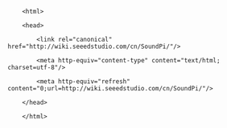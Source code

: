 <!DOCTYPE html>
        <html>
        <head>
            <link rel="canonical" href="http://wiki.seeedstudio.com/cn/SoundPi/"/>
            <meta http-equiv="content-type" content="text/html; charset=utf-8"/>
            <meta http-equiv="refresh" content="0;url=http://wiki.seeedstudio.com/cn/SoundPi/"/>
        </head>
        </html>
